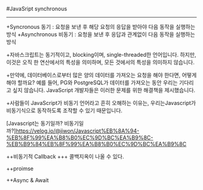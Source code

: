 
#JavaSript synchronous

--------------------------------------

+Syncronous 동기 : 요청을 보낸 후 해당 요청의 응답을 받아야 다음 동작을 실행하는 방식
+Asynchronous 비동기 : 요청을 보낸 후 응답과 관계없이 다음 동작을 실행하는 방식

+자바스크립트는 동기적이고, blocking이며, single-threaded한 언어입니다. 
하지만, 이것은 오직 한 연산에서의 특성을 의미하며, 모든 것에서의 특성을 의미하지 않습니다.

+만약에, 데이터베이스로부터 많은 양의 데이터를 가져오는 요청을 해야 한다면, 어떻게 해야 할까요? 예를 들어, PG와 PostgreSQL가 데이터를 가져오는 동안 우리는 기다리고 싶지 않습니다. JavaScript 개발자들은 이러한 문제를 위한 해결책을 제시했습니다.

+사람들이 JavaScript가 비동기 언어라고 흔히 오해하는 이유는, 우리는Javascript가 비동기식으로 동작하도록 조작할 수 있기 때문입니다.

[Javascript는 동기일까? 비동기일까?]<https://velog.io/@jiwon/Javascript%EB%8A%94-%EB%8F%99%EA%B8%B0%EC%9D%BC%EA%B9%8C-%EB%B9%84%EB%8F%99%EA%B8%B0%EC%9D%BC%EA%B9%8C>


++비동기적 Callback 
+++ 콜백지옥이 나올 수 있다.

++proimse

++Async & Await

